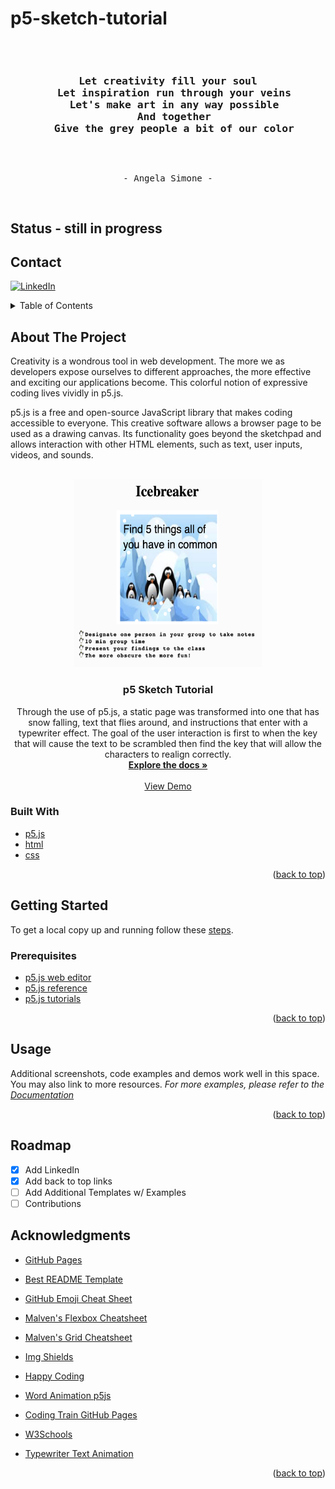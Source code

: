 # p5-sketch-tutorial
<pre align="center"> 
  <h3>Let creativity fill your soul
  Let inspiration run through your veins
  Let's make art in any way possible
  And together
  Give the grey people a bit of our color</h3>
  <p>- Angela Simone -</p>
</pre>
## Status - still in progress
<div id="top"></div>

## Contact
[![LinkedIn][linkedin-shield]](https://www.linkedin.com/in/cmb-charlean-baxter/)

<!-- TABLE OF CONTENTS -->
<details>
  <summary>Table of Contents</summary>
  <ol>
    <li>
      <a href="#about-the-project">About The Project</a>
      <ul>
        <li><a href="#built-with">Built With</a></li>
      </ul>
    </li>
    <li>
      <a href="#getting-started">Getting Started</a>
      <ul>
        <li><a href="#prerequisites">Prerequisites</a></li>
      </ul>
    </li>
    <li><a href="#roadmap">Roadmap</a></li>
    <li><a href="#contact">Contact</a></li>
    <li><a href="#acknowledgments">Acknowledgments</a></li>
  </ol>
</details>

<!-- ABOUT THE PROJECT -->
## About The Project

Creativity is a wondrous tool in web development. The more we as developers expose ourselves to different approaches, the more effective and exciting our applications become. This colorful notion of expressive coding lives vividly in p5.js.

p5.js is a free and open-source JavaScript library that makes coding accessible to everyone. This creative software allows a browser page to be used as a drawing canvas. Its functionality goes beyond the sketchpad and allows interaction with other HTML elements, such as text, user inputs, videos, and sounds.
<!-- PROJECT LOGO -->
<br />
<div align="center">
  <a href="https://github.com/github_username/repo_name">
    <img src="images/icypage.png" alt="Logo" width="300" height="300">
  </a>
<h3 align="center">p5 Sketch Tutorial</h3>
  <p align="center">
    Through the use of p5.js, a static page was transformed into one that has snow falling, text that flies around, and instructions that enter with a typewriter effect. The goal of the user interaction is first to when the key that will cause the text to be scrambled then find the key that will allow the characters to realign correctly.
    <br />
    <a href="https://github.com/SunkissedQueen/p5-sketch-tutorial"><strong>Explore the docs »</strong></a>
    <br />
    <br />
    <a href="https://sunkissedqueen.github.io/p5-sketch-tutorial/">View Demo</a>
  </p>
</div>
  
### Built With
* [p5.js](https://happycoding.io/tutorials/p5js/)
* [html](https://www.w3schools.com/html/)
* [css](https://www.w3schools.com/w3css/defaulT.asp)

<p align="right">(<a href="#top">back to top</a>)</p>

<!-- GETTING STARTED -->
## Getting Started
To get a local copy up and running follow these [steps](https://p5js.org/get-started/).

### Prerequisites
* [p5.js web editor](https://editor.p5js.org/)
* [p5.js reference](https://p5js.org/reference/)
* [p5.js tutorials](https://happycoding.io/tutorials/p5js/)

<p align="right">(<a href="#top">back to top</a>)</p>

<!-- USAGE EXAMPLES -->

## Usage
Additional screenshots, code examples and demos work well in this space. You may also link to more resources.
_For more examples, please refer to the [Documentation](https://showcase.p5js.org/#/2021-All)_
<p align="right">(<a href="#top">back to top</a>)</p>

<!-- ROADMAP -->

## Roadmap
- [x] Add LinkedIn
- [x] Add back to top links
- [ ] Add Additional Templates w/ Examples
- [ ] Contributions

<!-- ACKNOWLEDGMENTS -->

## Acknowledgments

* [GitHub Pages](https://pages.github.com)
* [Best README Template](https://github.com/othneildrew/Best-README-Template)
* [GitHub Emoji Cheat Sheet](https://www.webpagefx.com/tools/emoji-cheat-sheet)
* [Malven's Flexbox Cheatsheet](https://flexbox.malven.co/)
* [Malven's Grid Cheatsheet](https://grid.malven.co/)
* [Img Shields](https://shields.io)

* [Happy Coding](https://happycoding.io/tutorials/p5js/)

* [Word Animation p5js](https://erraticgenerator.com/blog/animate-word-by-word-in-p5js/)

* [Coding Train GitHub Pages](https://www.youtube.com/watch?v=ZneWjyn18e8)

* [W3Schools](https://www.w3schools.com)

* [Typewriter Text Animation](https://www.w3docs.com/snippets/css/how-to-create-a-typewriter-text-with-only-css.html)

[linkedin-shield]: https://img.shields.io/badge/-LinkedIn-black.svg?style=for-the-badge&logo=linkedin&colorB=555

<p align="right">(<a href="#top">back to top</a>)</p>
